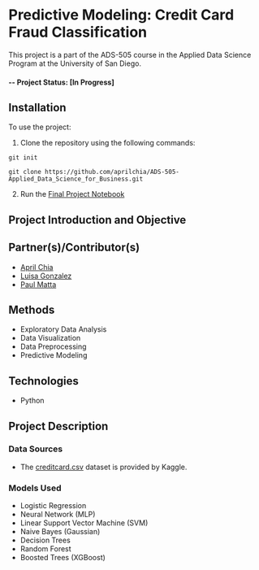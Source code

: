 # Predictive Modeling: Credit Card Fraud Classification
This project is a part of the ADS-505 course in the Applied Data Science Program at the University of San Diego.

#### -- Project Status: [In Progress]

## Installation
To use the project:
1. Clone the repository using the following commands:
```
git init
```
```
git clone https://github.com/aprilchia/ADS-505-Applied_Data_Science_for_Business.git
```
2. Run the [Final Project Notebook](https://github.com/aprilchia/ADS-505-Applied_Data_Science_for_Business/blob/main/Final_Notebook.ipynb)

## Project Introduction and Objective


## Partner(s)/Contributor(s)
* [April Chia](https://github.com/aprilchia)
* [Luisa Gonzalez](https://github.com/luisavgonzalez27)
* [Paul Matta](https://github.com/paulmatta)

## Methods
* Exploratory Data Analysis
* Data Visualization
* Data Preprocessing
* Predictive Modeling

## Technologies
* Python

## Project Description
### Data Sources
* The [creditcard.csv](https://www.kaggle.com/datasets/mlg-ulb/creditcardfraud?select=creditcard.csv) dataset is provided by Kaggle.
### Models Used
* Logistic Regression
* Neural Network (MLP)
* Linear Support Vector Machine (SVM)
* Naive Bayes (Gaussian)
* Decision Trees
* Random Forest
* Boosted Trees (XGBoost)
